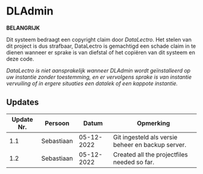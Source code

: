# DLAdmin

**BELANGRIJK**

Dit systeem bedraagt een copyright claim door _DataLectro_. Het stelen van dit project is dus strafbaar, DataLectro is gemachtigd een schade claim in te dienen wanneer er sprake is van diefstal of het copiëren van dit systeem en deze code.

_DataLectro is niet aansprakelijk wanneer DLAdmin wordt geïnstalleerd op uw instantie zonder toestemming, en er vervolgens sprake is van instantie vervuiling of in ergere situaties een datalek of een kappote instantie._

## Updates

| Update Nr. | Persoon | Datum | Opmerking |
| ----------- | ----------- | ----------- | ----------- |
| 1.1 | Sebastiaan | 05-12-2022 | Git ingesteld als versie beheer en backup server. |
| 1.2 | Sebastiaan | 05-12-2022 | Created all the projectfiles needed so far. |